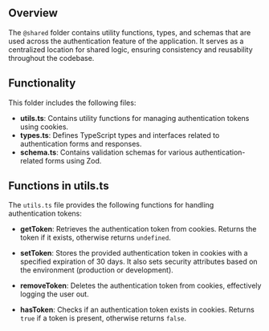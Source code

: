 ## Overview

The `@shared` folder contains utility functions, types, and schemas that are used across the authentication feature of the application. It serves as a centralized location for shared logic, ensuring consistency and reusability throughout the codebase.

## Functionality

This folder includes the following files:

- **utils.ts**: Contains utility functions for managing authentication tokens using cookies.
- **types.ts**: Defines TypeScript types and interfaces related to authentication forms and responses.
- **schema.ts**: Contains validation schemas for various authentication-related forms using Zod.

## Functions in utils.ts

The `utils.ts` file provides the following functions for handling authentication tokens:

- **getToken**: Retrieves the authentication token from cookies. Returns the token if it exists, otherwise returns `undefined`.

- **setToken**: Stores the provided authentication token in cookies with a specified expiration of 30 days. It also sets security attributes based on the environment (production or development).

- **removeToken**: Deletes the authentication token from cookies, effectively logging the user out.

- **hasToken**: Checks if an authentication token exists in cookies. Returns `true` if a token is present, otherwise returns `false`.
